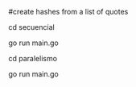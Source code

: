 #create hashes from a list of quotes

cd secuencial

go run main.go



cd paralelismo

go run main.go